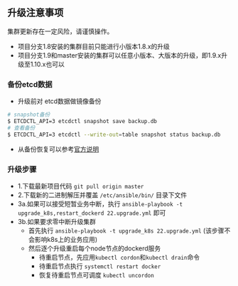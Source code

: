 ## 升级注意事项

集群更新存在一定风险，请谨慎操作。 

- 项目分支1.8安装的集群目前只能进行小版本1.8.x的升级
- 项目分支1.9和master安装的集群可以任意小版本、大版本的升级，即1.9.x升级至1.10.x也可以

### 备份etcd数据 

- 升级前对 etcd数据做镜像备份  
``` bash
# snapshot备份
$ ETCDCTL_API=3 etcdctl snapshot save backup.db
# 查看备份
$ ETCDCTL_API=3 etcdctl --write-out=table snapshot status backup.db
```
- 从备份恢复可以参考[官方说明](https://github.com/coreos/etcd/blob/master/Documentation/op-guide/recovery.md)

### 升级步骤

- 1.下载最新项目代码 `git pull origin master`
- 2.下载新的二进制解压并覆盖 `/etc/ansible/bin/` 目录下文件
- 3a.如果可以接受短暂业务中断，执行 `ansible-playbook -t upgrade_k8s,restart_dockerd 22.upgrade.yml` 即可
- 3b.如果要求零中断升级集群
  - 首先执行 `ansible-playbook -t upgrade_k8s 22.upgrade.yml` (该步骤不会影响k8s上的业务应用)
  - 然后逐个升级重启每个node节点的dockerd服务
    - 待重启节点，先应用`kubectl cordon`和`kubectl drain`命令
    - 待重启节点执行 `systemctl restart docker`
    - 恢复待重启节点可调度 `kubectl uncordon`
